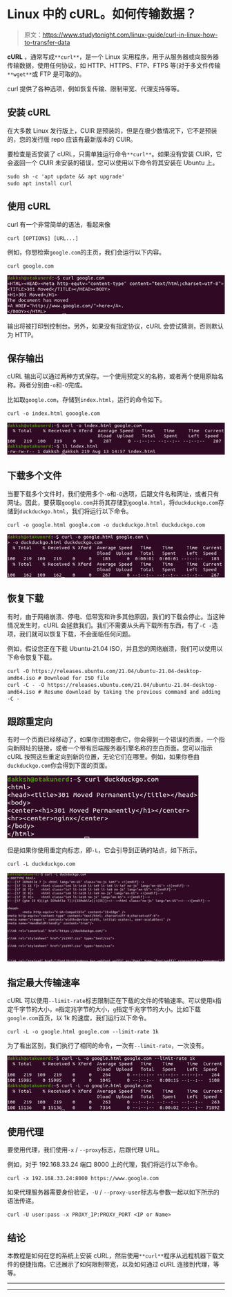 # Linux 中的 cURL。如何传输数据？

> 原文：<https://www.studytonight.com/linux-guide/curl-in-linux-how-to-transfer-data>

**cURL** ，通常写成`**curl**`，是一个 Linux 实用程序，用于从服务器或向服务器传输数据，使用任何协议，如 HTTP、HTTPS、FTP、FTPS 等(对于多文件传输`**wget**`或 FTP 是可取的)。

curl 提供了各种选项，例如恢复传输、限制带宽、代理支持等等。

## 安装 cURL

在大多数 Linux 发行版上，CUlR 是预装的，但是在极少数情况下，它不是预装的，您的发行版 repo 应该有最新版本的 CUlR。

要检查是否安装了 cURL，只需单独运行命令`**curl**`。如果没有安装 CUlR，它会返回一个 CUlR 未安装的错误，您可以使用以下命令将其安装在 Ubuntu 上。

```
sudo sh -c 'apt update && apt upgrade'
sudo apt install curl
```

## 使用 cURL

curl 有一个非常简单的语法，看起来像

```
curl [OPTIONS] [URL...]
```

例如，你想检索`google.com`的主页，我们会运行以下内容。

```
curl google.com
```

![curl google.com](img/46cd5041f17494921cbfb6081de136c3.png)

输出将被打印到控制台。另外，如果没有指定协议，cURL 会尝试猜测，否则默认为 HTTP。

## 保存输出

cURL 输出可以通过两种方式保存。一个使用预定义的名称，或者两个使用原始名称。两者分别由`-o`和`-O`完成。

比如取`google.com`，存储到`index.html`，运行的命令如下。

```
curl -o index.html gooogle.com
```

![curl -o index.html google.com](img/19f8be248f89d03845c8637e09c5bfc1.png)

## 下载多个文件

当要下载多个文件时，我们使用多个`-o`和`-O`选项，后跟文件名和网址，或者只有网址。因此，要获取`google.com`并将其存储到`google.html`，将`duckduckgo.com`存储到`duckduckgo.html`，我们将运行以下命令。

```
curl -o google.html google.com -o duckduckgo.html duckduckgo.com
```

![multiple file curl](img/e85d937ef5cff257ae5b5be0dc3aef2f.png)

## 恢复下载

有时，由于网络崩溃、停电、低带宽和许多其他原因，我们的下载会停止。当这种情况发生时，cURL 会拯救我们。我们不需要从头再下载所有东西，有了`-C -`选项，我们就可以恢复下载，不会面临任何问题。

例如，假设您正在下载 Ubuntu-21.04 ISO，并且您的网络崩溃，我们可以使用以下命令恢复下载。

```
curl -O https://releases.ubuntu.com/21.04/ubuntu-21.04-desktop-amd64.iso # Download for ISO file
curl -C - -O https://releases.ubuntu.com/21.04/ubuntu-21.04-desktop-amd64.iso # Resume download by taking the previous command and adding -C -
```

## 跟踪重定向

有时一个页面已经移动了，如果你试图卷曲它，你会得到一个错误的页面，一个指向新网址的链接，或者一个带有后端服务器引擎名称的空白页面。您可以指示 cURL 按照这些重定向到新的位置，无论它们在哪里。例如，如果你卷曲`duckduckgo.com`你会得到下面的页面。

![curl duckduckgo.com](img/69f2037908246efb1342eb089721ed57.png)

但是如果你使用重定向标志，即`-L`，它会引导到正确的站点，如下所示。

```
curl -L duckduckgo.com
```

![curl -L duckduckgo.com](img/537aff9257cc99aef9e644aca970de94.png)

## 指定最大传输速率

cURL 可以使用`--limit-rate`标志限制正在下载的文件的传输速率。可以使用`k`指定千字节的大小，`m`指定兆字节的大小，`g`指定千兆字节的大小。比如下载`google.com`首页，以 1k 的速度，我们运行以下命令。

```
curl -L -o google.html google.com --limit-rate 1k
```

为了看出区别，我们执行了相同的命令，一次有`--limit-rate`，一次没有。

![curl limit-rate and without](img/4da737d6decd9c64a60446993f408221.png)

## 使用代理

要使用代理，我们使用`-x` / `--proxy`标志，后跟代理 URL。

例如，对于 192.168.33.24 端口 8000 上的代理，我们将运行以下命令。

```
curl -x 192.168.33.24:8000 https://www.google.com
```

如果代理服务器需要身份验证，`-U` / `--proxy-user`标志与参数一起以如下所示的语法传递。

```
curl -U user:pass -x PROXY_IP:PROXY_PORT <IP or Name>
```

## 结论

本教程是如何在您的系统上安装 cURL，然后使用`**curl**`程序从远程机器下载文件的便捷指南。它还展示了如何限制带宽，以及如何通过 cURL 连接到代理，等等。

* * *

* * *